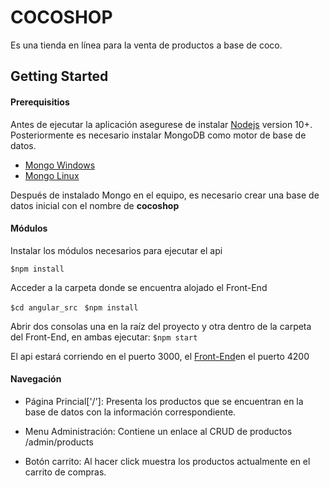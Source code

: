 # COCOSHOP

Es una tienda en línea para la venta de productos a base de coco.

## Getting Started

#### Prerequisitios
Antes de ejecutar la aplicación asegurese de instalar [Nodejs](https://nodejs.org/es/download/ "Nodejs") version 10+. Posteriormente es necesario instalar MongoDB como motor de base de datos.

- [Mongo Windows](https://docs.mongodb.com/manual/tutorial/install-mongodb-on-windows/ "Mongo Windows")
- [Mongo Linux](https://docs.mongodb.com/manual/administration/install-on-linux/ "Mongo Linux")

Después de instalado Mongo en el equipo, es necesario crear una base de datos inicial con el nombre de **cocoshop**

#### Módulos
Instalar los módulos necesarios para ejecutar el api

`$npm install `

Acceder a la  carpeta donde se encuentra alojado el Front-End

`$cd angular_src `
`$npm install`

Abrir dos consolas una en la raíz del proyecto y otra dentro de la carpeta del Front-End, en ambas ejecutar:
`$npm start`

El api estará corriendo en el puerto 3000, el [Front-End](http://localhost:4200 "Front-End")en el puerto 4200 

#### Navegación

- Página Princial['/']: Presenta los productos que se encuentran en la base de datos con la información correspondiente.

- Menu Administración: Contiene un enlace al CRUD de productos /admin/products

- Botón carrito: Al hacer click muestra los productos actualmente en el carrito de compras.

